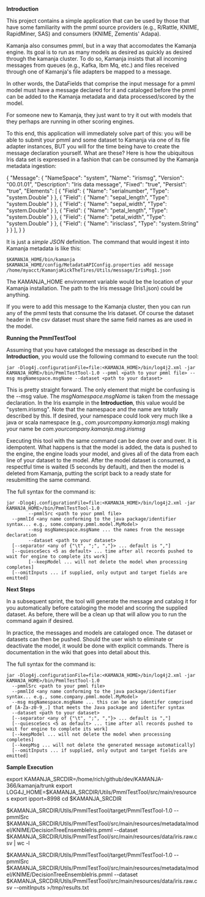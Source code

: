 **Introduction**

This project contains a simple application that can be used by those that have some familiarity with the pmml source providers (e.g., R/Rattle, KNIME, RapidMiner, SAS) and consumers (KNIME, Zementis' Adapa).

Kamanja also consumes pmml, but in a way that accomodates the Kamanja engine.  Its goal is to run as many models as desired as quickly as desired through the kamanja cluster.  To do so, Kamanja insists that all incoming messages from queues (e.g., Kafka, Ibm Mq, etc.) and files received through one of Kamanja's file adapters be mapped to a message.  

In other words, the DataFields that comprise the input message for a pmml model must have a message declared for it and cataloged before the pmml can be added to the Kamanja metadata and data processed/scored by the model.

For someone new to Kamanja, they just want to try it out with models that they perhaps are running in other
scoring engines.

To this end, this application will immediately solve part of this: you will be able to submit your pmml and some dataset to Kamanja via one of its file adapter instances, BUT you will for the time being have to create the message declaration yourself.  What are these?  Here is how the ubiquitous Iris data set is expressed in a fashion that can be consumed by the Kamanja metadata ingestion:

{
  "Message": {
    "NameSpace": "system",
    "Name": "irismsg",
    "Version": "00.01.01",
    "Description": "Iris data message",
    "Fixed": "true",
    "Persist": "true",
    "Elements": [
      {
        "Field": {
          "Name": "serialnumber",
          "Type": "system.Double"
        }
      },
      {
        "Field": {
          "Name": "sepal_length",
          "Type": "system.Double"
        }
      },
      {
        "Field": {
          "Name": "sepal_width",
          "Type": "system.Double"
        }
      },
      {
        "Field": {
          "Name": "petal_length",
          "Type": "system.Double"
        }
      },
      {
        "Field": {
          "Name": "petal_width",
          "Type": "system.Double"
        }
      },
      {
        "Field": {
          "Name": "irisclass",
          "Type": "system.String"
        }
      }
    ],
  }
}

It is just a *simple JSON* definition.  The command that would ingest it into Kamanja metadata is like this:

    $KAMANJA_HOME/bin/kamanja $KAMANJA_HOME/config/MetadataAPIConfig.properties add message /home/myacct/KamanjaKickTheTires/Utils/message/IrisMsg1.json


The KAMANJA_HOME environment variable would be the location of your Kamanja installation.  The path to the Iris message (Iris1.json) could be anything.

If you were to add this message to the Kamanja cluster, then you can run any of the pmml tests that consume the Iris dataset.  Of course the dataset header in the csv dataset must share the same field names as are used in the model.

**Running the PmmlTestTool**

Assuming that you have cataloged the message as described in the **Introduction**, you would use the following command to execute run the tool:

    jar -Dlog4j.configurationFile=file:<KAMANJA_HOME>/bin/log4j2.xml -jar KAMANJA_HOME>/bin/PmmlTestTool-1.0 --pmml <path to your pmml file> --msg msgNamespace.msgName --dataset <path to your dataset>

This is pretty straight forward.  The only element that might be confusing is the --msg value.  The *msgNamespace.msgName* is taken from the message declaration.  In the Iris example in the **Introduction**, this value would be "system.irismsg".  Note that the namespace and the name are totally described by this. If desired, your namespace could look very much like a java or scala namespace (e.g., *com.yourcompany.kamanja.msg*) making your name be *com.yourcompany.kamanja.msg.irismsg*

Executing this tool with the same command can be done over and over.  It is idempotent.  What happens is that the model is added, the data is pushed to the engine, the engine loads your model, and gives all of the data from each line of your dataset to the model.  After the model dataset is consumed, a respectful time is waited (5 seconds by default), and then the model is deleted from Kamanja, putting the script back to a ready state for resubmitting the same command.

The full syntax for the command is:

	jar -Dlog4j.configurationFile=file:<KAMANJA_HOME>/bin/log4j2.xml -jar KAMANJA_HOME>/bin/PmmlTestTool-1.0 
			--pmmlSrc <path to your pmml file> 
      --pmmlId <any name conforming to the java package/identifier syntax... e.g., some.company.pmml.model.MyModel>
			--msg msgNamespace.msgName ... the names from the message declaration
			--dataset <path to your dataset>
      [--separator <any of {"\t", ";", ","}> ... default is ","]
      [--quiesceSecs <5 as default> ... time after all records pushed to wait for engine to complete its work]
			[--keepModel ... will not delete the model when processing completes]
      [--omitInputs ... if supplied, only output and target fields are emitted]

**Next Steps**

In a subsequent sprint, the tool will generate the message and catalog it for you automatically before cataloging the model and scoring the supplied dataset.  As before, there will be a clean up that will allow you to run the command again if desired.

In practice, the messages and models are cataloged once.  The dataset or datasets can then be pushed.  Should the user wish to eliminate or deactivate the model, it would be done with explicit commands.  There is documentation in the wiki that goes into detail about this.

The full syntax for the command is:

    jar -Dlog4j.configurationFile=file:<KAMANJA_HOME>/bin/log4j2.xml -jar KAMANJA_HOME>/bin/PmmlTestTool-1.0 
      --pmmlSrc <path to your pmml file> 
      --pmmlId <any name conforming to the java package/identifier syntax... e.g., some.company.pmml.model.MyModel>
      --msg msgNamespace.msgName ... this can be any identifer comprised of [A-Za-z0-9_.] that meets the Java package and identifer syntax
      --dataset <path to your dataset>
      [--separator <any of {"\t", ";", ","}> ... default is ","]
      [--quiesceSecs <5 as default> ... time after all records pushed to wait for engine to complete its work]
      [--keepModel ... will not delete the model when processing completes]
      [--keepMsg ... will not delete the generated message automatically]
      [--omitInputs ... if supplied, only output and target fields are emitted]


**Sample Execution**

export KAMANJA_SRCDIR=/home/rich/github/dev/KAMANJA-366/kamanja/trunk
export LOG4J_HOME=$KAMANJA_SRCDIR/Utils/PmmlTestTool/src/main/resources
export ipport=8998
cd $KAMANJA_SRCDIR

$KAMANJA_SRCDIR/Utils/PmmlTestTool/target/PmmlTestTool-1.0 --pmmlSrc $KAMANJA_SRCDIR/Utils/PmmlTestTool/src/main/resources/metadata/model/KNIME/DecisionTreeEnsembleIris.pmml --dataset $KAMANJA_SRCDIR/Utils/PmmlTestTool/src/main/resources/data/iris.raw.csv | wc -l

$KAMANJA_SRCDIR/Utils/PmmlTestTool/target/PmmlTestTool-1.0 --pmmlSrc $KAMANJA_SRCDIR/Utils/PmmlTestTool/src/main/resources/metadata/model/KNIME/DecisionTreeEnsembleIris.pmml --dataset $KAMANJA_SRCDIR/Utils/PmmlTestTool/src/main/resources/data/iris.raw.csv --omitInputs >/tmp/results.txt
